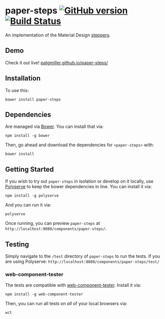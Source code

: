 # paper-steps [![GitHub version](https://badge.fury.io/gh/patgmiller%2Fpaper-steps.svg)](https://badge.fury.io/gh/patgmiller%2Fpaper-steps) [![Build Status](https://travis-ci.org/patgmiller/paper-steps.svg?branch=master)](https://travis-ci.org/patgmiller/paper-steps)

An implementation of the Material Design [steppers](https://www.google.com/design/spec/components/steppers.html).

## Demo

Check it out live! [patgmiller.github.io/paper-steps/](https://patgmiller.github.io/paper-steps/)


## Installation

To use this:

    bower install paper-steps


## Dependencies

Are managed via [Bower](http://bower.io/). You can install that via:

    npm install -g bower

Then, go ahead and download the dependencies for `<paper-steps>` with:

    bower install


## Getting Started

If you wish to try out `paper-steps` in isolation or develop on it locally, use
[Polyserve](https://github.com/PolymerLabs/polyserve) to keep the
bower dependencies in line. You can install it via:

    npm install -g polyserve

And you can run it via:

    polyserve

Once running, you can preview `paper-steps` at
`http://localhost:8080/components/paper-steps/`.


## Testing

Simply navigate to the `/test` directory of `paper-steps` to run the tests. If
you are using Polyserve: `http://localhost:8080/components/paper-steps/test/`

### web-component-tester

The tests are compatible with [web-component-tester](https://github.com/Polymer/web-component-tester).
Install it via:

    npm install -g web-component-tester

Then, you can run all tests on _all_ of your local browsers via: 

    wct

